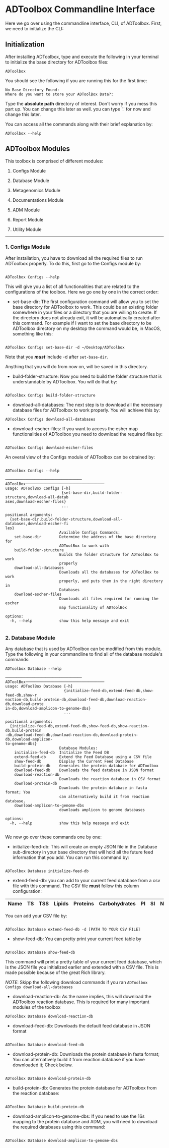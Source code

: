 # ADToolbox Commandline Interface

Here we go over using the commandline interface, CLI, of ADToolbox.
First, we need to initialize the CLI:

## Initialization

After installing ADToolbox, type and execute the following in your terminal to initialize the base directory for ADToolbox files:

```
ADToolbox

```
You should see the following if you are running this for the first time:

```
No Base Directory Found: 
Where do you want to store your ADToolBox Data?:

```
Type the **absolute path** directory of interest. Don't worry if you mess this part up. You can change this later as well. you can type '.' for now and change this later.

You can access all the commands along with their brief explanation by:

```
ADToolbox --help

```

## ADToolbox Modules

This toolbox is comprised of different modules:

1. Configs Module

2. Database Module

3. Metagenomics Module

4. Documentations Module

5. ADM Module

6. Report Module

7. Utility Module



-------------

### 1. Configs Module

After installation, you have to download all the required files to run ADToolbox properly. To do this, first go to the Configs module by:

```

ADToolbox Configs --help

```
This will give you a list of all functionalities that are related to the configurations of the toolbox. Here we go one by one in the correct order:

- set-base-dir:  The first configuration command will allow you to set the base directory for ADToolbox to work. This could be an existing folder somewhere in your files or a directory that you are willing to create. If the directory does not already exit, it will be automatically created after this command. For example if I want to set the base directory to be ADToolbox directory on my desktop the command would be, in MacOS, something like this:

```

ADToolbox Configs set-base-dir -d ~/Desktop/ADToolbox

```

Note that you ***must*** include -d after ```set-base-dir```.

Anything that you will do from now on, will be saved in this directory.

- build-folder-structure: Now you need to build the folder structure that is understandable by ADToolbox. You will do that by:

```

ADToolbox Configs build-folder-structure

```

- download-all-databases: The next step is to download all the necessary database files for ADToolbox to work properly. You will achieve this by: 

```
ADToolbox Configs download-all-databases

```

- download-escher-files: If you want to access the esher map functionalities of ADToolbox you need to download the required files by:

```

ADToolbox Configs download-escher-files

```

An overal view of the Configs module of ADToolbox can be obtained by:

```

ADToolbox Configs --help

────────────────────────────────── ADToolBox───────────────────────────────────
usage: ADToolBox Configs [-h]
                         {set-base-dir,build-folder-structure,download-all-datab
ases,download-escher-files}
                         ...

positional arguments:
  {set-base-dir,build-folder-structure,download-all-databases,download-escher-fi
les}
                        Available Configs Commands:
    set-base-dir        Determine the address of the base directory for
                        ADToolBox to work with
    build-folder-structure
                        Builds the folder structure for ADToolBox to work
                        properly
    download-all-databases
                        Downloads all the databases for ADToolBox to work
                        properly, and puts them in the right directory in
                        Databases
    download-escher-files
                        Downloads all files required for running the escher
                        map functionality of ADToolBox

options:
  -h, --help            show this help message and exit


```
### 2. Database Module

Any database that is used by ADToolbox can be modified from this module. Type the following in your commandline to find all of the database module's commands:

```
ADToolbox Database --help

────────────────────────────────── ADToolBox───────────────────────────────────
usage: ADToolBox Database [-h]
                          {initialize-feed-db,extend-feed-db,show-feed-db,show-r
eaction-db,build-protein-db,download-feed-db,download-reaction-db,download-prote
in-db,download-amplicon-to-genome-dbs}
                          ...

positional arguments:
  {initialize-feed-db,extend-feed-db,show-feed-db,show-reaction-db,build-protein
-db,download-feed-db,download-reaction-db,download-protein-db,download-amplicon-
to-genome-dbs}
                        Database Modules:
    initialize-feed-db  Initialize the Feed DB
    extend-feed-db      Extend the Feed Database using a CSV file
    show-feed-db        Display the Current Feed Database
    build-protein-db    Generates the protein database for ADToolbox
    download-feed-db    Downloads the feed database in JSON format
    download-reaction-db
                        Downloads the reaction database in CSV format
    download-protein-db
                        Downloads the protein database in fasta format; You
                        can alternatively build it from reaction database.
    download-amplicon-to-genome-dbs
                        downloads amplicon to genome databases

options:
  -h, --help            show this help message and exit


```

We now go over these commands one by one:

- initialize-feed-db: This will create an empty JSON file in the Database sub-directory in your base directory that will hold all the future feed information that you add. You can run this command  by:

```

ADToolbox Database initialize-feed-db

```

- extend-feed-db: you can add to your current feed database from a csv file with this command. The CSV file **must** follow this column configuration:

|Name|TS|TSS|Lipids|Proteins|Carbohydrates|PI|SI|Notes|
|----|--|---|------|--------|-------------|--|--|-----|


You can add your CSV file by:

```

ADToolbox Database extend-feed-db -d [PATH TO YOUR CSV FILE]

```

- show-feed-db: You can pretty print your current feed table by

```

ADToolbox Database show-feed-db

```

This command will print a pretty table of your current feed database, which is the JSON file you initialized earlier and extended with a CSV file. This is made possible because of the great Rich library.


*NOTE*: Skipp the following download commands if you ran ```ADToolbox Configs download-all-databases```
- download-reaction-db: As the name implies, this will download the ADToolbox reaction database. This is required for many important modules of the toolbox

```
ADToolbox Database download-reaction-db

```

- download-feed-db: Downloads the default feed database in JSON format

```

ADToolbox Database download-feed-db

```

- download-protein-db: Downloads the protein database in fasta format; You can alternatively build it from reaction database if you have downloaded it; Check below.

```

ADToolbox Database download-protein-db

```

- build-protein-db: Generates the protein database for ADToolbox from the reaction database:

```

ADToolbox Database build-protein-db

```

- download-amplicon-to-genome-dbs: If you need to use the 16s mapping to the protein database and ADM, you will need to download the required databases using this command:


```

ADToolbox Database download-amplicon-to-genome-dbs

```